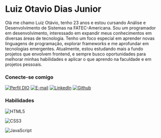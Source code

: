 # Luiz Otavio Dias Junior

Olá me chamo Luiz Otávio, tenho 23 anos e estou cursando Análise e Desenvolvimento de Sistemas na FATEC-Americana. Sou um programador em desenvolvimento, interessado em expandir meus conhecimentos em diversas áreas de tecnologia. Tenho um foco especial em aprender novas linguagens de programação, explorar frameworks e me aprofundar em tecnologias emergentes. Atualmente, estou estudando mais a fundo projetos que envolvem frontend, e sempre busco oportunidades para melhorar minhas habilidades e aplicar o que aprendo na faculdade e em projetos pessoais.

### Conecte-se comigo

[![Perfil DIO](https://img.shields.io/badge/-Meu%20Perfil%20na%20DIO-30A3DC?style=for-the-badge)](https://www.dio.me/users/luiz_otaviojunior)
[![E-mail](https://img.shields.io/badge/-Email-000?style=for-the-badge&logo=gmail&logoColor=E94D5F)](mailto:luizotaviojunior.contato@gmail.com)
[![LinkedIn](https://img.shields.io/badge/-LinkedIn-000?style=for-the-badge&logo=linkedin&logoColor=30A3DC)](https://www.linkedin.com/in/luiz-otavio-463297252/)
[![Github](https://img.shields.io/badge/GitHub-100000?style=for-the-badge&logo=github&logoColor=white)](https://github.com/LuizOtavio02)

### Habilidades

![HTML5](https://img.shields.io/badge/HTML5-000?style=for-the-badge&logo=html5)

![CSS3](https://img.shields.io/badge/CSS3-000?style=for-the-badge&logo=css3&logoColor=264CE4)

![JavaScript](https://img.shields.io/badge/JavaScript-000?style=for-the-badge&logo=javascript)
